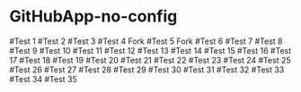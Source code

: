 # GitHubApp-no-config

#Test 1
#Test 2
#Test 3
#Test 4 Fork
#Test 5 Fork
#Test 6
#Test 7
#Test 8
#Test 9
#Test 10
#Test 11
#Test 12
#Test 13
#Test 14
#Test 15
#Test 16
#Test 17
#Test 18
#Test 19
#Test 20
#Test 21
#Test 22
#Test 23
#Test 24
#Test 25
#Test 26
#Test 27
#Test 28
#Test 29
#Test 30
#Test 31
#Test 32
#Test 33
#Test 34
#Test 35

